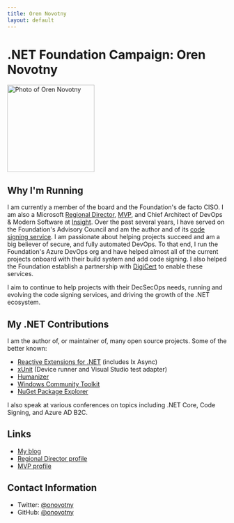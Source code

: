 ```yaml
---
title: Oren Novotny
layout: default
---
```


# .NET Foundation Campaign: Oren Novotny

<img src="https://dnfwebsitewusproduction.blob.core.windows.net/media/Default/Images/oren-novotny.jpg" width="200" height="200" alt="Photo of Oren Novotny" />

## Why I'm Running
I am currently a member of the board and the Foundation's de facto CISO. I am also a Microsoft [Regional Director](https://rd.microsoft.com/en-us/oren-novotny), [MVP](https://mvp.microsoft.com/en-us/PublicProfile/5000913?fullName=Oren%20Novotny), and Chief Architect of DevOps & Modern Software at [Insight](https://www.insight.com/en_US/solve/digital-innovation.html).   Over the past several years, I have served on the Foundation's Advisory Council and am the author and of its [code signing service](https://github.com/onovotny/SignService). I am passionate about helping projects succeed and am a big believer of secure, and fully automated DevOps. To that end, I run the Foundation's Azure DevOps org and have helped almost all of the current projects onboard with their build system and add code signing. I also helped the Foundation establish a partnership with [DigiCert](https://www.digicert.com/) to enable these services.

I aim to continue to help projects with their DecSecOps needs, running and evolving the code signing services, and driving the growth of the .NET ecosystem.

## My .NET Contributions

I am the author of, or maintainer of, many open source projects. Some of the better known:

- [Reactive Extensions for .NET](https://github.com/dotnet/reactive) (includes Ix Async)
- [xUnit](https://github.com/xunit) (Device runner and Visual Studio test adapter)
- [Humanizer](https://github.com/Humanizr/Humanizer)
- [Windows Community Toolkit](https://github.com/windows-toolkit/WindowsCommunityToolkit)
- [NuGet Package Explorer](https://github.com/NuGetPackageExplorer/NuGetPackageExplorer)

I also speak at various conferences on topics including .NET Core, Code Signing, and Azure AD B2C.

## Links
* [My blog](https://oren.codes)
* [Regional Director profile](https://rd.microsoft.com/en-us/oren-novotny)
* [MVP profile](https://mvp.microsoft.com/en-us/PublicProfile/5000913?fullName=Oren%20Novotny)

## Contact Information
* Twitter: [@onovotny](https://twitter.com/onovotny)
* GitHub: [@onovotny](https://github.com/onovotny)
